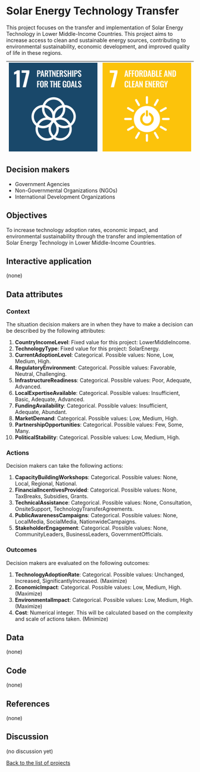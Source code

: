 # Solar Energy Technology Transfer

<!-- Describe the project in one sentence, e.g. A project that... -->
This project focuses on the transfer and implementation of Solar Energy Technology in Lower Middle-Income Countries.
This project aims to increase access to clean and sustainable energy sources, contributing to environmental
sustainability, economic development, and improved quality of life in these regions.

<!-- Insert SDG Icons and links-->
| [![Goal 17](../images/sdgs/E-WEB-Goal-17.png)](../goals/goal_17) | [![Goal 07](../images/sdgs/E-WEB-Goal-07.png)](../goals/goal_07) |
|------------------------------------------------------------------|------------------------------------------------------------------|

## Decision makers

<!-- List decision makers that could use this project-->
- Government Agencies
- Non-Governmental Organizations (NGOs)
- International Development Organizations

## Objectives

<!-- Describe the objectives of the project in one sentence -->
To increase technology adoption rates, economic impact, and environmental sustainability through the transfer and
implementation of Solar Energy Technology in Lower Middle-Income Countries.

## Interactive application

<!-- Provide a link to the interactive application -->
(none)

## Data attributes

### Context

<!-- Describe the situation decision makers are in when then have to make a decision -->
The situation decision makers are in when they have to make a decision can be described by the following attributes:

1. **CountryIncomeLevel**: Fixed value for this project: LowerMiddleIncome.
2. **TechnologyType**: Fixed value for this project: SolarEnergy.
3. **CurrentAdoptionLevel**: Categorical. Possible values: None, Low, Medium, High.
4. **RegulatoryEnvironment**: Categorical. Possible values: Favorable, Neutral, Challenging.
5. **InfrastructureReadiness**: Categorical. Possible values: Poor, Adequate, Advanced.
6. **LocalExpertiseAvailable**: Categorical. Possible values: Insufficient, Basic, Adequate, Advanced.
7. **FundingAvailability**: Categorical. Possible values: Insufficient, Adequate, Abundant.
8. **MarketDemand**: Categorical. Possible values: Low, Medium, High.
9. **PartnershipOpportunities**: Categorical. Possible values: Few, Some, Many.
10. **PoliticalStability**: Categorical. Possible values: Low, Medium, High.

### Actions

<!-- Describe what the decision makers can do achieve their objectives -->
Decision makers can take the following actions:

1. **CapacityBuildingWorkshops**: Categorical. Possible values: None, Local, Regional, National.
2. **FinancialIncentivesProvided**: Categorical. Possible values: None, TaxBreaks, Subsidies, Grants.
3. **TechnicalAssistance**: Categorical. Possible values: None, Consultation, OnsiteSupport, TechnologyTransferAgreements.
4. **PublicAwarenessCampaigns**: Categorical. Possible values: None, LocalMedia, SocialMedia, NationwideCampaigns.
5. **StakeholderEngagement**: Categorical. Possible values: None, CommunityLeaders, BusinessLeaders, GovernmentOfficials.

### Outcomes

<!-- Describe the metrics decision makers are trying to optimize, on which they are evaluated -->
Decision makers are evaluated on the following outcomes:

1. **TechnologyAdoptionRate**: Categorical. Possible values: Unchanged, Increased, SignificantlyIncreased. (Maximize)
2. **EconomicImpact**: Categorical. Possible values: Low, Medium, High. (Maximize)
3. **EnvironmentalImpact**: Categorical. Possible values: Low, Medium, High. (Maximize)
4. **Cost**: Numerical integer. This will be calculated based on the complexity and scale of actions taken. (Minimize)

## Data

<!-- Describe the data that is used to evaluate the decisions -->
(none)

## Code

<!-- Point to the repo that contains the code -->
(none)

## References

<!-- Provide a list of references or other resources used in the project -->
(none)

## Discussion

<!-- Provide a link to a space for discussion or comments -->
(no discussion yet)

[Back to the list of projects](../README)